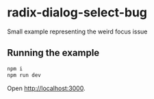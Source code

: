 # radix-dialog-select-bug

Small example representing the weird focus issue

## Running the example

```bash
npm i
npm run dev
```

Open [http://localhost:3000](http://localhost:3000).
